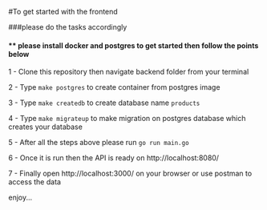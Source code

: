 #To get started with the frontend

###please do the tasks accordingly

#### ** please install docker and postgres to get started then follow the points below

1 - Clone this repository then navigate backend folder from your terminal

2 - Type `make postgres` to create container from postgres image  

3 - Type `make createdb` to create database name `products`  

4 - Type `make migrateup` to make migration on postgres database which creates your database  

5 - After all the steps above please run `go run main.go` 

6 - Once it is run then the API is ready on http://localhost:8080/

7 - Finally open http://localhost:3000/ on your browser or use postman to access the data

enjoy...
